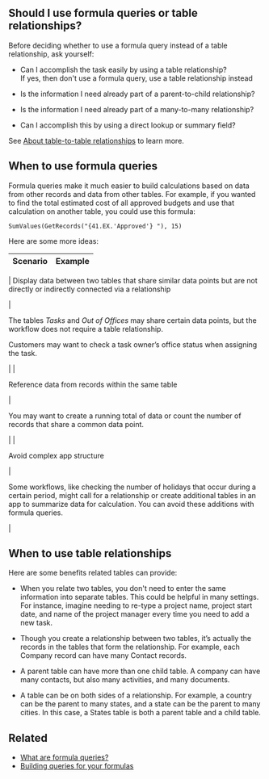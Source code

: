 ## Should I use formula queries or table relationships?

Before deciding whether to use a formula query instead of a table relationship, ask yourself:

-   Can I accomplish the task easily by using a table relationship?   
    If yes, then don't use a formula query, use a table relationship instead
-   Is the information I need already part of a parent-to-child relationship?
    
-   Is the information I need already part of a many-to-many relationship?
    
-   Can I accomplish this by using a direct lookup or summary field?
    

See [About table-to-table relationships](https://helpv2.quickbase.com/hc/en-us/articles/4570287263636) to learn more.

## When to use formula queries

Formula queries make it much easier to build calculations based on data from other records and data from other tables. For example, if you wanted to find the total estimated cost of all approved budgets and use that calculation on another table, you could use this formula:

```
SumValues(GetRecords("{41.EX.'Approved'} "), 15)
```

Here are some more ideas:

| Scenario | Example |
| --- | --- |
| 
Display data between two tables that share similar data points but are not directly or indirectly connected via a relationship

 | 

The tables _Tasks_ and _Out of Offices_ may share certain data points, but the workflow does not require a table relationship.

Customers may want to check a task owner’s office status when assigning the task.

 |
| 

Reference data from records within the same table

 | 

You may want to create a running total of data or count the number of records that share a common data point.

 |
| 

Avoid complex app structure

 | 

Some workflows, like checking the number of holidays that occur during a certain period, might call for a relationship or create additional tables in an app to summarize data for calculation. You can avoid these additions with formula queries.

 |

## When to use table relationships

Here are some benefits related tables can provide:

-   When you relate two tables, you don't need to enter the same information into separate tables. This could be helpful in many settings. For instance, imagine needing to re-type a project name, project start date, and name of the project manager every time you need to add a new task.
-   Though you create a relationship between two tables, it’s actually the records in the tables that form the relationship. For example, each Company record can have many Contact records.
    
-   A parent table can have more than one child table. A company can have many contacts, but also many activities, and many documents.
    
-   A table can be on both sides of a relationship. For example, a country can be the parent to many states, and a state can be the parent to many cities. In this case, a States table is both a parent table and a child table.
    

## Related

-   [What are formula queries?](https://helpv2.quickbase.com/hc/en-us/articles/4570286674196)
-   [Building queries for your formulas](https://helpv2.quickbase.com/hc/en-us/articles/17510454481044)